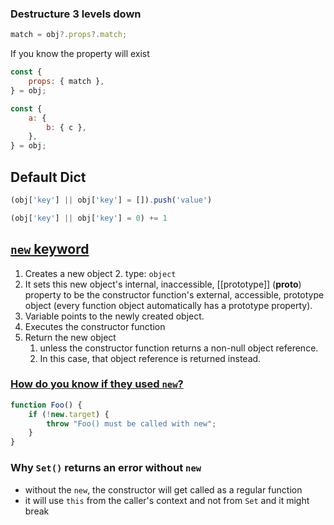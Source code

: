 ### Destructure 3 levels down

```javascript
match = obj?.props?.match;
```

If you know the property will exist

```javascript
const {
    props: { match },
} = obj;
```

```javascript
const {
    a: {
        b: { c },
    },
} = obj;
```

## Default Dict

```javascript
(obj['key'] || obj['key'] = []).push('value')

(obj['key'] || obj['key'] = 0) += 1
```

## [`new` keyword](https://developer.mozilla.org/en-US/docs/Web/JavaScript/Reference/Operators/new#description)

1. Creates a new object 2. type: `object`
2. It sets this new object's internal, inaccessible, [[prototype]] (**proto**) property to be the constructor function's external, accessible, prototype object (every function object automatically has a prototype property).
3. Variable points to the newly created object.
4. Executes the constructor function
5. Return the new object
    1. unless the constructor function returns a non-null object reference.
    2. In this case, that object reference is returned instead.

### [How do you know if they used `new`?](https://developer.mozilla.org/en-US/docs/Web/JavaScript/Reference/Operators/new.target)

```javascript
function Foo() {
    if (!new.target) {
        throw "Foo() must be called with new";
    }
}
```

### Why `Set()` returns an error without `new`

-   without the `new`, the constructor will get called as a regular function
-   it will use `this` from the caller's context and not from `Set` and it might break